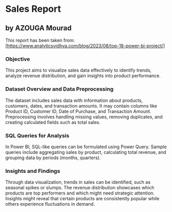 # Sales Report
## by AZOUGA Mourad
This report has been taken from: [https://www.analyticsvidhya.com/blog/2023/08/top-18-power-bi-project/]

### Objective
This project aims to visualize sales data effectively to identify trends, analyze revenue distribution, and gain insights into product performance.

### Dataset Overview and Data Preprocessing
The dataset includes sales data with information about products, customers, dates, and transaction amounts. It may contain columns like Product ID, Customer ID, Date of Purchase, and Transaction Amount. Preprocessing involves handling missing values, removing duplicates, and creating calculated fields such as total sales.

### SQL Queries for Analysis
In Power BI, SQL-like queries can be formulated using Power Query. Sample queries include aggregating sales by product, calculating total revenue, and grouping data by periods (months, quarters).

### Insights and Findings
Through data visualization, trends in sales can be identified, such as seasonal spikes or slumps. The revenue distribution showcases which products are top performers and which might need strategic attention. Insights might reveal that certain products are consistently popular while others experience fluctuations in demand.